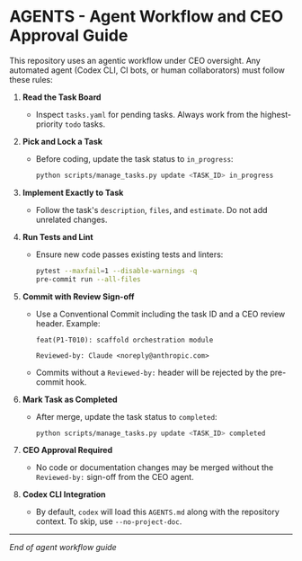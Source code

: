 # AGENTS - Agent Workflow and CEO Approval Guide

This repository uses an agentic workflow under CEO oversight. Any automated agent (Codex CLI, CI bots, or human collaborators) must follow these rules:

1. **Read the Task Board**
   - Inspect `tasks.yaml` for pending tasks.  Always work from the highest-priority `todo` tasks.

2. **Pick and Lock a Task**
   - Before coding, update the task status to `in_progress`:
     ```bash
     python scripts/manage_tasks.py update <TASK_ID> in_progress
     ```

3. **Implement Exactly to Task**
   - Follow the task's `description`, `files`, and `estimate`.  Do not add unrelated changes.

4. **Run Tests and Lint**
   - Ensure new code passes existing tests and linters:
     ```bash
     pytest --maxfail=1 --disable-warnings -q
     pre-commit run --all-files
     ```

5. **Commit with Review Sign-off**
   - Use a Conventional Commit including the task ID and a CEO review header.  Example:
     ```text
     feat(P1-T010): scaffold orchestration module

     Reviewed-by: Claude <noreply@anthropic.com>
     ```
   - Commits without a `Reviewed-by:` header will be rejected by the pre-commit hook.

6. **Mark Task as Completed**
   - After merge, update the task status to `completed`:
     ```bash
     python scripts/manage_tasks.py update <TASK_ID> completed
     ```

7. **CEO Approval Required**
   - No code or documentation changes may be merged without the `Reviewed-by:` sign-off from the CEO agent.

8. **Codex CLI Integration**
   - By default, `codex` will load this `AGENTS.md` along with the repository context.  To skip, use `--no-project-doc`.

---
_End of agent workflow guide_
